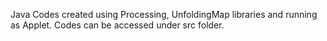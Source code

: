 Java Codes created using Processing, UnfoldingMap libraries and running as Applet.
Codes can be accessed under src folder.
